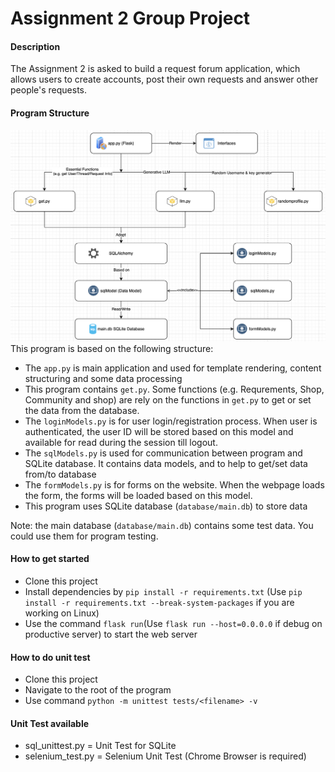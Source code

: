 # Assignment 2 Group Project  
  
#### Description  
The Assignment 2 is asked to build a request forum application, which allows users to create accounts, post their own requests and answer other people's requests.  
  
#### Program Structure  
![Program Structure](structure.png)  
This program is based on the following structure:  
- The `app.py` is main application and used for template rendering, content structuring and some data processing  
- This program contains `get.py`. Some functions (e.g. Requrements, Shop, Community and shop) are rely on the functions in `get.py` to get or set the data from the database.  
- The `loginModels.py` is for user login/registration process. When user is authenticated, the user ID will be stored based on this model and available for read during the session till logout.  
- The `sqlModels.py` is used for communication between program and SQLite database. It contains data models, and to help to get/set data from/to database
- The `formModels.py` is for forms on the website. When the webpage loads the form, the forms will be loaded based on this model.  
- This program uses SQLite database (`database/main.db`) to store data  
  
Note: the main database (`database/main.db`) contains some test data. You could use them for program testing.  
  
#### How to get started  
- Clone this project  
- Install dependencies by `pip install -r requirements.txt` (Use `pip install -r requirements.txt --break-system-packages` if you are working on Linux)  
- Use the command `flask run`(Use `flask run --host=0.0.0.0` if debug on productive server) to start the web server  

#### How to do unit test
- Clone this project
- Navigate to the root of the program
- Use command `python -m unittest tests/<filename> -v`

#### Unit Test available
- sql_unittest.py = Unit Test for SQLite
- selenium_test.py = Selenium Unit Test (Chrome Browser is required)

